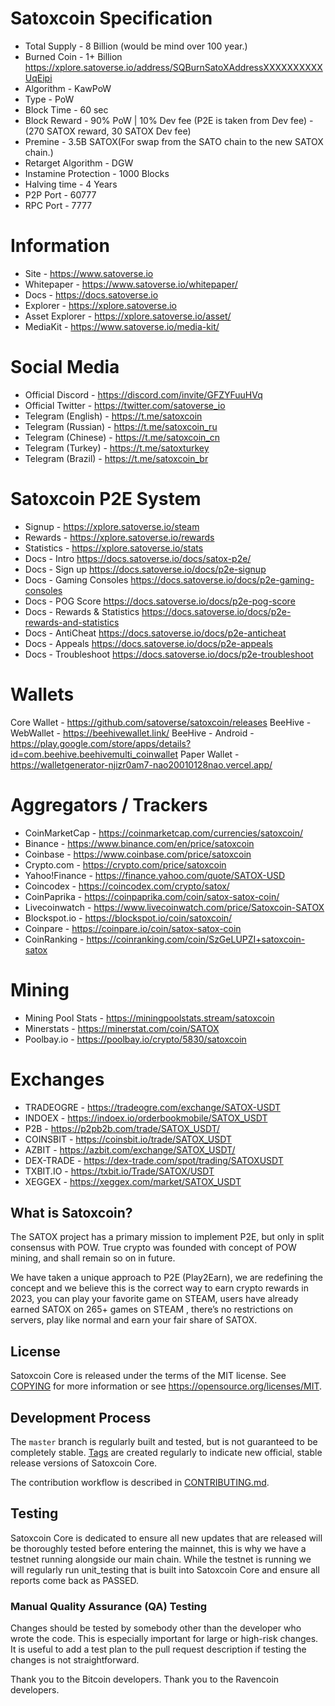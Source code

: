 Satoxcoin Specification
=======================
* Total Supply            - 8 Billion (would be mind over 100 year.)
* Burned Coin             - 1+ Billion https://xplore.satoverse.io/address/SQBurnSatoXAddressXXXXXXXXXXUqEipi
* Algorithm               - KawPoW
* Type                    - PoW
* Block Time              - 60 sec
* Block Reward            - 90% PoW | 10% Dev fee (P2E is taken from Dev fee) - (270 SATOX reward, 30 SATOX Dev fee)
* Premine                 - 3.5B SATOX(For swap from the SATO chain to the new SATOX chain.)
* Retarget Algorithm      - DGW
* Instamine Protection    - 1000 Blocks
* Halving time            - 4 Years
* P2P Port                - 60777
* RPC Port                - 7777


Information
==================================

* Site                    - https://www.satoverse.io
* Whitepaper              - https://www.satoverse.io/whitepaper/ 
* Docs                    - https://docs.satoverse.io
* Explorer                - https://xplore.satoverse.io
* Asset Explorer          - https://xplore.satoverse.io/asset/
* MediaKit                - https://www.satoverse.io/media-kit/

Social Media
==================================
* Official Discord        - https://discord.com/invite/GFZYFuuHVq
* Official Twitter        - https://twitter.com/satoverse_io
* Telegram (English)      - https://t.me/satoxcoin
* Telegram (Russian)      - https://t.me/satoxcoin_ru
* Telegram (Chinese)      - https://t.me/satoxcoin_cn
* Telegram (Turkey)       - https://t.me/satoxturkey
* Telegram (Brazil)       - https://t.me/satoxcoin_br

Satoxcoin P2E System
==================================
* Signup                  - https://xplore.satoverse.io/steam
* Rewards                 - https://xplore.satoverse.io/rewards
* Statistics              - https://xplore.satoverse.io/stats
* Docs                    - Intro https://docs.satoverse.io/docs/satox-p2e/
* Docs                    - Sign up https://docs.satoverse.io/docs/p2e-signup
* Docs                    - Gaming Consoles https://docs.satoverse.io/docs/p2e-gaming-consoles
* Docs                    - POG Score https://docs.satoverse.io/docs/p2e-pog-score
* Docs                    - Rewards & Statistics https://docs.satoverse.io/docs/p2e-rewards-and-statistics
* Docs                    - AntiCheat https://docs.satoverse.io/docs/p2e-anticheat
* Docs                    - Appeals https://docs.satoverse.io/docs/p2e-appeals
* Docs                    - Troubleshoot https://docs.satoverse.io/docs/p2e-troubleshoot

Wallets
==================================
Core Wallet               - https://github.com/satoverse/satoxcoin/releases
BeeHive - WebWallet       - https://beehivewallet.link/
BeeHive - Android         - https://play.google.com/store/apps/details?id=com.beehive.beehivemulti_coinwallet
Paper Wallet              - https://walletgenerator-njizr0am7-nao20010128nao.vercel.app/

Aggregators / Trackers
==================================
* CoinMarketCap           - https://coinmarketcap.com/currencies/satoxcoin/
* Binance                 - https://www.binance.com/en/price/satoxcoin
* Coinbase                - https://www.coinbase.com/price/satoxcoin
* Crypto.com              - https://crypto.com/price/satoxcoin
* Yahoo!Finance           - https://finance.yahoo.com/quote/SATOX-USD
* Coincodex               - https://coincodex.com/crypto/satox/
* CoinPaprika             - https://coinpaprika.com/coin/satox-satox-coin/
* Livecoinwatch           - https://www.livecoinwatch.com/price/Satoxcoin-SATOX
* Blockspot.io            - https://blockspot.io/coin/satoxcoin/
* Coinpare                - https://coinpare.io/coin/satox-satox-coin
* CoinRanking             - https://coinranking.com/coin/SzGeLUPZI+satoxcoin-satox

Mining
==================================
* Mining Pool Stats      - https://miningpoolstats.stream/satoxcoin
* Minerstats             - https://minerstat.com/coin/SATOX
* Poolbay.io             - https://poolbay.io/crypto/5830/satoxcoin


Exchanges
==================================
* TRADEOGRE              - https://tradeogre.com/exchange/SATOX-USDT
* INDOEX                 - https://indoex.io/orderbookmobile/SATOX_USDT
* P2B                    - https://p2pb2b.com/trade/SATOX_USDT/
* COINSBIT               - https://coinsbit.io/trade/SATOX_USDT
* AZBIT                  - https://azbit.com/exchange/SATOX_USDT/
* DEX-TRADE              - https://dex-trade.com/spot/trading/SATOXUSDT
* TXBIT.IO               - https://txbit.io/Trade/SATOX/USDT
* XEGGEX                 - https://xeggex.com/market/SATOX_USDT

What is Satoxcoin?
-----------------
The SATOX project has a primary mission to implement P2E, but only in split consensus with POW. True crypto was founded with concept of POW mining, and shall remain so on in future.

We have taken a unique approach to P2E (Play2Earn), we are redefining the concept and we believe this is the correct way to earn crypto rewards in 2023, you can play your favorite game on STEAM, users have already earned SATOX on 265+ games on STEAM , there’s no restrictions on servers, play like normal and earn your fair share of SATOX.

License
-------

Satoxcoin Core is released under the terms of the MIT license. 
See [COPYING](COPYING) for more information or see https://opensource.org/licenses/MIT.

Development Process
-------------------

The `master` branch is regularly built and tested, but is not guaranteed to be
completely stable. [Tags](https://github.com/satoverse/Satoxcoin/tags) are created
regularly to indicate new official, stable release versions of Satoxcoin Core.

The contribution workflow is described in [CONTRIBUTING.md](CONTRIBUTING.md).

Testing
-------
Satoxcoin Core is dedicated to ensure all new updates that are released will be thoroughly tested before entering the mainnet, this is why we have a testnet running alongside our main chain. While the testnet is running we will regularly run unit_testing that is built into Satoxcoin Core and ensure all reports come back as PASSED.


### Manual Quality Assurance (QA) Testing

Changes should be tested by somebody other than the developer who wrote the
code. This is especially important for large or high-risk changes. It is useful
to add a test plan to the pull request description if testing the changes is
not straightforward.


Thank you to the Bitcoin developers.
Thank you to the Ravencoin developers.
